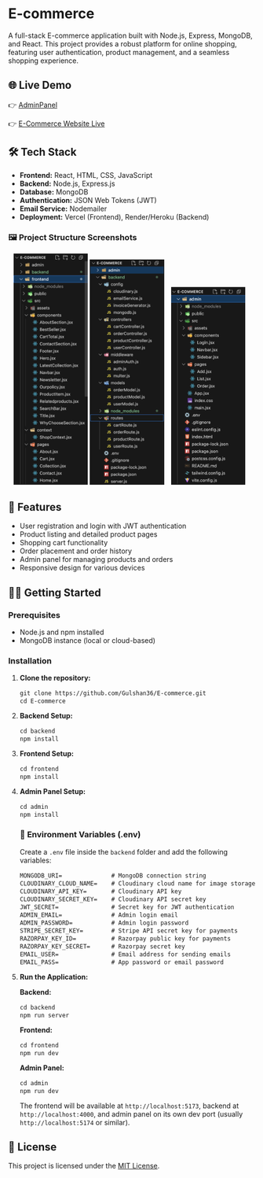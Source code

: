 <h1>E-commerce</h1>

<p>A full-stack E-commerce application built with Node.js, Express, MongoDB, and React. This project provides a robust platform for online shopping, featuring user authentication, product management, and a seamless shopping experience.</p>

<h2>🌐 Live Demo</h2>
<p>👉 <a href="https://e-commerce-adminpanel-theta.vercel.app/" target="_blank">AdminPanel</a></p>
<p>👉 <a href="https://e-commerce-frontend-delta-umber.vercel.app/" target="_blank">E-Commerce Website Live</a></p>


<h2>🛠️ Tech Stack</h2>
<ul>
  <li><strong>Frontend:</strong> React, HTML, CSS, JavaScript</li>
  <li><strong>Backend:</strong> Node.js, Express.js</li>
  <li><strong>Database:</strong> MongoDB</li>
  <li><strong>Authentication:</strong> JSON Web Tokens (JWT)</li>
  <li><strong>Email Service:</strong> Nodemailer</li>
  <li><strong>Deployment:</strong> Vercel (Frontend), Render/Heroku (Backend)</li>
</ul>

<h3>🖼️ Project Structure Screenshots</h3>
<p align="center">
   <img src="https://github.com/Gulshan36/E-commerce/blob/main/screenshot/frontend.png" alt="Frontend Folder" width="30%"/>
   <img src="https://github.com/Gulshan36/E-commerce/blob/main/screenshot/backend.png" alt="Backend Folder" width="30%" style="margin-right: 10px;"/>
  <img src="https://github.com/Gulshan36/E-commerce/blob/main/screenshot/admin.png" alt="Admin Folder" width="30%" style="margin-right: 10px;"/>
</p>


<h2>🚀 Features</h2>
<ul>
  <li>User registration and login with JWT authentication</li>
  <li>Product listing and detailed product pages</li>
  <li>Shopping cart functionality</li>
  <li>Order placement and order history</li>
  <li>Admin panel for managing products and orders</li>
  <li>Responsive design for various devices</li>
</ul>

<h2>🧑‍💻 Getting Started</h2>

<h3>Prerequisites</h3>
<ul>
  <li>Node.js and npm installed</li>
  <li>MongoDB instance (local or cloud-based)</li>
</ul>

<h3>Installation</h3>
<ol>
  <li><strong>Clone the repository:</strong>
    <pre><code>git clone https://github.com/Gulshan36/E-commerce.git
cd E-commerce</code></pre>
  </li>

  <li><strong>Backend Setup:</strong>
    <pre><code>cd backend
npm install</code></pre>
  </li>

  <li><strong>Frontend Setup:</strong>
    <pre><code>cd frontend
npm install</code></pre>
  </li>

  <li><strong>Admin Panel Setup:</strong>
    <pre><code>cd admin
npm install</code></pre>
  </li>

  <h3>🔐 Environment Variables (.env)</h3>
<p>Create a <code>.env</code> file inside the <code>backend</code> folder and add the following variables:</p>

<pre><code>MONGODB_URI=              # MongoDB connection string
CLOUDINARY_CLOUD_NAME=    # Cloudinary cloud name for image storage
CLOUDINARY_API_KEY=       # Cloudinary API key
CLOUDINARY_SECRET_KEY=    # Cloudinary API secret key
JWT_SECRET=               # Secret key for JWT authentication
ADMIN_EMAIL=              # Admin login email
ADMIN_PASSWORD=           # Admin login password
STRIPE_SECRET_KEY=        # Stripe API secret key for payments
RAZORPAY_KEY_ID=          # Razorpay public key for payments
RAZORPAY_KEY_SECRET=      # Razorpay secret key
EMAIL_USER=               # Email address for sending emails
EMAIL_PASS=               # App password or email password
</code></pre>


  <li><strong>Run the Application:</strong>
    <p><strong>Backend:</strong></p>
    <pre><code>cd backend
npm run server</code></pre>

  <p><strong>Frontend:</strong></p>
    <pre><code>cd frontend
npm run dev</code></pre>

  <p><strong>Admin Panel:</strong></p>
    <pre><code>cd admin
npm run dev</code></pre>

  <p>The frontend will be available at <code>http://localhost:5173</code>, backend at <code>http://localhost:4000</code>, and admin panel on its own dev port (usually <code>http://localhost:5174</code> or similar).</p>
  </li>
</ol>

<h2>📝 License</h2>
<p>This project is licensed under the <a href="LICENSE">MIT License</a>.</p>
